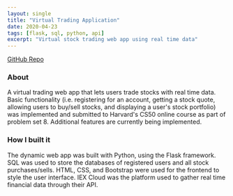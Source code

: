 ```yaml
---
layout: single
title: "Virtual Trading Application"
date: 2020-04-23
tags: [flask, sql, python, api]
excerpt: "Virtual stock trading web app using real time data"
---
```

<a style="font-size: 14px;" href="https://github.com/candaceng/virtual-trading">GitHub Repo</a>

### About
A virtual trading web app that lets users trade stocks with real time data. Basic functionality (i.e. registering for an account, getting a stock quote, allowing users to buy/sell stocks, and displaying a user's stock portfolio) was implemented and submitted to Harvard's CS50 online course as part of problem set 8. Additional features are currently being implemented. 

### How I built it
The dynamic web app was built with Python, using the Flask framework. SQL was used to store the databases of registered users and all stock purchases/sells. HTML, CSS, and Bootstrap were used for the frontend to style the user interface. IEX Cloud was the platform used to gather real time financial data through their API. 
